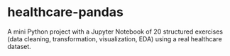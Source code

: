 # healthcare-pandas
A mini Python project with a Jupyter Notebook of 20 structured exercises (data cleaning, transformation, visualization, EDA) using a real healthcare dataset. 
